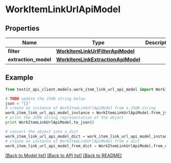# WorkItemLinkUrlApiModel


## Properties
Name | Type | Description | Notes
------------ | ------------- | ------------- | -------------
**filter** | [**WorkItemLinkUrlFilterApiModel**](WorkItemLinkUrlFilterApiModel.md) |  | 
**extraction_model** | [**WorkItemLinkExtractionApiModel**](WorkItemLinkExtractionApiModel.md) |  | 

## Example

```python
from testit_api_client.models.work_item_link_url_api_model import WorkItemLinkUrlApiModel

# TODO update the JSON string below
json = "{}"
# create an instance of WorkItemLinkUrlApiModel from a JSON string
work_item_link_url_api_model_instance = WorkItemLinkUrlApiModel.from_json(json)
# print the JSON string representation of the object
print WorkItemLinkUrlApiModel.to_json()

# convert the object into a dict
work_item_link_url_api_model_dict = work_item_link_url_api_model_instance.to_dict()
# create an instance of WorkItemLinkUrlApiModel from a dict
work_item_link_url_api_model_from_dict = WorkItemLinkUrlApiModel.from_dict(work_item_link_url_api_model_dict)
```
[[Back to Model list]](../README.md#documentation-for-models) [[Back to API list]](../README.md#documentation-for-api-endpoints) [[Back to README]](../README.md)


